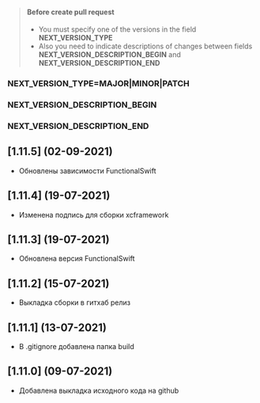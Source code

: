 > #### Before create pull request
> - You must specify one of the versions in the field **NEXT_VERSION_TYPE**
> - Also you need to indicate descriptions of changes between fields **NEXT_VERSION_DESCRIPTION_BEGIN** and **NEXT_VERSION_DESCRIPTION_END**
### NEXT_VERSION_TYPE=MAJOR|MINOR|PATCH
### NEXT_VERSION_DESCRIPTION_BEGIN
### NEXT_VERSION_DESCRIPTION_END

## [1.11.5] (02-09-2021)

* Обновлены зависимости FunctionalSwift

## [1.11.4] (19-07-2021)

* Изменена подпись для сборки xcframework

## [1.11.3] (19-07-2021)

* Обновлена версия FunctionalSwift

## [1.11.2] (15-07-2021)

* Выкладка сборки в гитхаб релиз 

## [1.11.1] (13-07-2021)

* В .gitignore добавлена папка build

## [1.11.0] (09-07-2021)

* Добавлена выкладка исходного кода на github